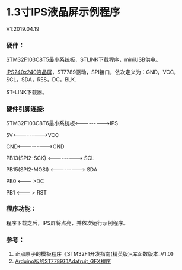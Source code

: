 # 1.3寸IPS液晶屏示例程序

V1:2019.04.19

### 硬件：

[STM32F103C8T5最小系统板](<https://detail.tmall.com/item.htm?spm=a230r.1.14.23.1fe0479ebRMkwz&id=559305712053&ns=1&abbucket=10>)，STLINK下载程序，miniUSB供电。

[IPS240x240液晶屏](<https://item.taobao.com/item.htm?spm=a230r.1.14.20.139e4e1e7bdjz0&id=565591692266&ns=1&abbucket=10#detail>)，ST7789驱动，SPI接口，依次定义为：GND，VCC，SCL，SDA，RES，DC，BLK.

ST-LINK下载器。

### 硬件引脚连接:

STM32F103C8T6最小系统板<--------->IPS

5V<--------->VCC

GND<--------->GND

PB13(SPI2-SCK) <---------> SCL

PB15(SPI2-MOSI) <---------> SDA

PB0 <--- >DC

PB1 <--- > RST

### 程序功能：

程序下载之后，IPS屏将点亮，并依次运行示例程序。

### 参考：

1. 正点原子的模板程序《STM32F1开发指南(精英版)-库函数版本_V1.0》
2. [Arduino版的ST7789和Adafruit_GFX程序](https://github.com/ananevilya/Arduino-ST7789-Library.git)
